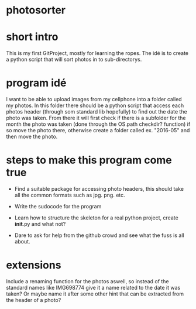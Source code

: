 # photosorter

# short intro
This is my first GitProject, mostly for learning the ropes. The idé is to create a python script that will sort photos in to sub-directorys.

# program idé

I want to be able to upload images from my cellphone into a folder called my photos.
In this folder there should be a python script that access each photos header (through som standard lib hopefully) to find out the date the photo was taken. From there it will first check if there is a subfolder for the month the photo was taken (done through the OS.path checkdir? function) if so move the photo there, otherwise create a folder called ex. "2016-05" and then move the photo.

# steps to make this program come true

  * Find a suitable package for accessing photo headers, this should take all the common formats such as jpg. png. etc.
  
  * Write the sudocode for the program
  
  * Learn how to structure the skeleton for a real python project, create __init__.py and what not?
  
  * Dare to ask for help from the github crowd and see what the fuss is all about.
  
# extensions

Include a renaming function for the photos aswell, so instead of the standard names like IMG698774 give it a name related to the date it was taken? Or maybe name it after some other hint that can be extracted from the header of a photo?
